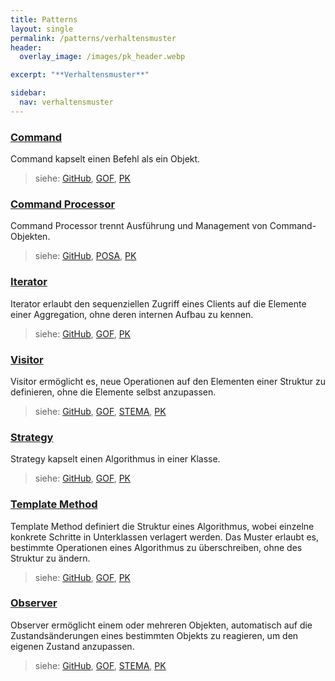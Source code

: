 ```yaml
---
title: Patterns
layout: single
permalink: /patterns/verhaltensmuster
header:
  overlay_image: /images/pk_header.webp

excerpt: "**Verhaltensmuster**"

sidebar:
  nav: verhaltensmuster
---
```


### [Command](command)
Command kapselt einen Befehl als ein Objekt.

> siehe: [GitHub](https://github.com/KarlEilebrecht/patterns-kompakt-code/blob/main/src/test/java/de/calamanari/pk/command/README.md), [GOF](/literature#gof), [PK](/literature#pk)

### [Command Processor](commandprocessor)
Command Processor trennt Ausführung und Management von Command-Objekten.

> siehe: [GitHub](https://github.com/KarlEilebrecht/patterns-kompakt-code/blob/main/src/test/java/de/calamanari/pk/commandprocessor/README.md), [POSA](/literature#posa), [PK](/literature#pk)

### [Iterator](iterator)
Iterator erlaubt den sequenziellen Zugriff eines Clients auf die Elemente einer Aggregation, ohne deren internen Aufbau zu kennen.

> siehe: [GitHub](https://github.com/KarlEilebrecht/patterns-kompakt-code/blob/main/src/test/java/de/calamanari/pk/iterator/README.md), [GOF](/literature#gof), [PK](/literature#pk)

### [Visitor](visitor)
Visitor ermöglicht es, neue Operationen auf den Elementen einer Struktur zu definieren, ohne die Elemente selbst anzupassen.

> siehe: [GitHub](https://github.com/KarlEilebrecht/patterns-kompakt-code/blob/main/src/test/java/de/calamanari/pk/visitor/README.md), [GOF](/literature#gof), [STEMA](/literature#stema), [PK](/literature#pk)

### [Strategy](strategy)
Strategy kapselt einen Algorithmus in einer Klasse.

> siehe: [GitHub](https://github.com/KarlEilebrecht/patterns-kompakt-code/blob/main/src/test/java/de/calamanari/pk/strategy/README.md), [GOF](/literature#gof), [PK](/literature#pk)

### [Template Method](templatemethod)
Template Method definiert die Struktur eines Algorithmus, wobei einzelne konkrete Schritte in Unterklassen verlagert werden. Das Muster erlaubt es, bestimmte Operationen eines Algorithmus zu überschreiben, ohne des Struktur zu ändern.

> siehe: [GitHub](https://github.com/KarlEilebrecht/patterns-kompakt-code/blob/main/src/test/java/de/calamanari/pk/templatemethod/README.md), [GOF](/literature#gof), [PK](/literature#pk)

### [Observer](observer)
Observer ermöglicht einem oder mehreren Objekten, automatisch auf die Zustandsänderungen eines bestimmten Objekts zu reagieren, um den eigenen Zustand anzupassen.

> siehe: [GitHub](https://github.com/KarlEilebrecht/patterns-kompakt-code/blob/main/src/test/java/de/calamanari/pk/observer/README.md), [GOF](/literature#gof), [STEMA](/literature#stema), [PK](/literature#pk)

